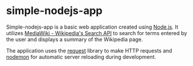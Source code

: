 # simple-nodejs-app

Simple-nodejs-app is a basic web application created using [Node.js](https://github.com/nodejs/node). It utilizes [MediaWiki - Wikipedia's Search API](https://www.mediawiki.org/wiki/API:Opensearch) to search for terms entered by the user and displays a summary of the Wikipedia page. 

The application uses the [request](https://www.npmjs.com/package/request) library to make HTTP requests and [nodemon](https://www.npmjs.com/package/nodemon) for automatic server reloading during development.
